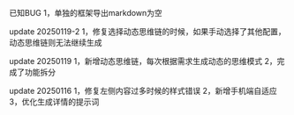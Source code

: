 
已知BUG
1，单独的框架导出markdown为空

update 20250119-2
1，修复选择动态思维链的时候，如果手动选择了其他配置，动态思维链则无法继续生成

update 20250119
1，新增动态思维链，每次根据需求生成动态的思维模式
2，完成了功能拆分

update 20250116
1，修复左侧内容过多时候的样式错误
2，新增手机端自适应
3，优化生成详情的提示词
